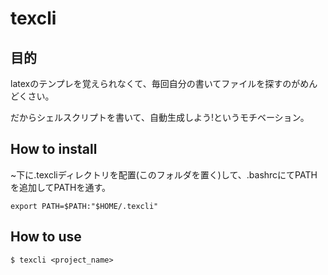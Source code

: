 # texcli

## 目的

latexのテンプレを覚えられなくて、毎回自分の書いてファイルを探すのがめんどくさい。


だからシェルスクリプトを書いて、自動生成しよう!というモチベーション。


## How to install

~下に.texcliディレクトリを配置(このフォルダを置く)して、.bashrcにてPATHを追加してPATHを通す。

```
export PATH=$PATH:"$HOME/.texcli"

```

## How to use

```
$ texcli <project_name>
```
